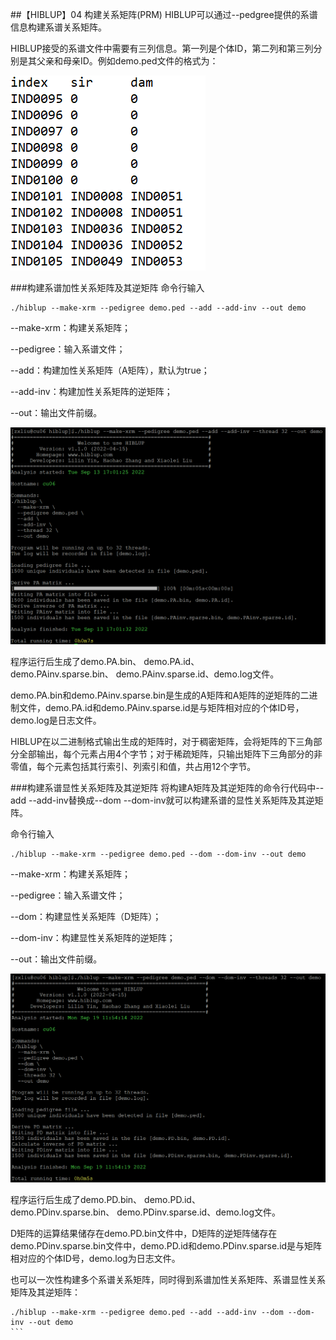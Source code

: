 ##【HIBLUP】04 构建关系矩阵(PRM)
HIBLUP可以通过--pedgree提供的系谱信息构建系谱关系矩阵。

HIBLUP接受的系谱文件中需要有三列信息。第一列是个体ID，第二列和第三列分别是其父亲和母亲ID。例如demo.ped文件的格式为：

![](picture/1.png)

###构建系谱加性关系矩阵及其逆矩阵
命令行输入

```​
./hiblup --make-xrm --pedigree demo.ped --add --add-inv --out demo
```

--make-xrm：构建关系矩阵；

--pedigree：输入系谱文件；

--add：构建加性关系矩阵（A矩阵），默认为true；

--add-inv：构建加性关系矩阵的逆矩阵；

--out：输出文件前缀。

![](picture/2.png)

程序运行后生成了demo.PA.bin、 demo.PA.id、demo.PAinv.sparse.bin、 demo.PAinv.sparse.id、demo.log文件。

demo.PA.bin和demo.PAinv.sparse.bin是生成的A矩阵和A矩阵的逆矩阵的二进制文件，demo.PA.id和demo.PAinv.sparse.id是与矩阵相对应的个体ID号，demo.log是日志文件。

HIBLUP在以二进制格式输出生成的矩阵时，对于稠密矩阵，会将矩阵的下三角部分全部输出，每个元素占用4个字节；对于稀疏矩阵，只输出矩阵下三角部分的非零值，每个元素包括其行索引、列索引和值，共占用12个字节。

###构建系谱显性关系矩阵及其逆矩阵
将构建A矩阵及其逆矩阵的命令行代码中--add --add-inv替换成--dom --dom-inv就可以构建系谱的显性关系矩阵及其逆矩阵。

命令行输入

```​
./hiblup --make-xrm --pedigree demo.ped --dom --dom-inv --out demo
```

--make-xrm：构建关系矩阵；

--pedigree：输入系谱文件；

--dom：构建显性关系矩阵（D矩阵）；

--dom-inv：构建显性关系矩阵的逆矩阵；

--out：输出文件前缀。

![](picture/3.png)

程序运行后生成了demo.PD.bin、 demo.PD.id、demo.PDinv.sparse.bin、 demo.PDinv.sparse.id、demo.log文件。

D矩阵的运算结果储存在demo.PD.bin文件中，D矩阵的逆矩阵储存在demo.PDinv.sparse.bin文件中，demo.PD.id和demo.PDinv.sparse.id是与矩阵相对应的个体ID号，demo.log为日志文件。

也可以一次性构建多个系谱关系矩阵，同时得到系谱加性关系矩阵、系谱显性关系矩阵及其逆矩阵：

```​
./hiblup --make-xrm --pedigree demo.ped --add --add-inv --dom --dom-inv --out demo
```​